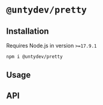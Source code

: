 # `@untydev/pretty`

## Installation

Requires Node.js in version `>=17.9.1`

```shell
npm i @untydev/pretty
```

## Usage

## API
